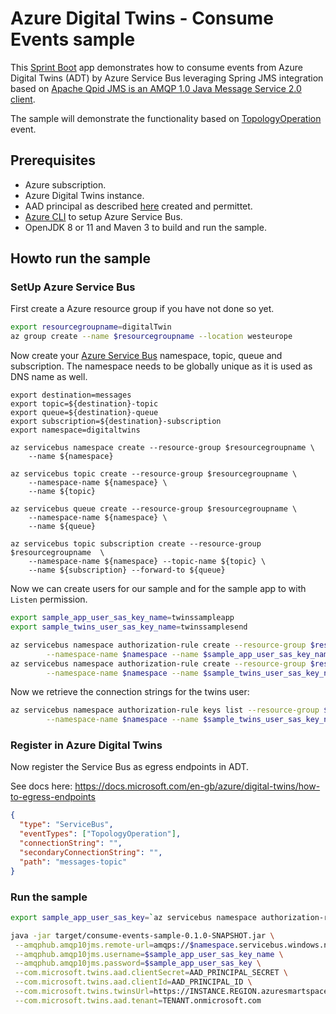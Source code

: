 # Azure Digital Twins - Consume Events sample

This [Sprint Boot](https://spring.io/projects/spring-boot) app demonstrates how to consume events from Azure Digital Twins (ADT) by Azure Service Bus leveraging Spring JMS integration based on [Apache Qpid JMS is an AMQP 1.0 Java Message Service 2.0 client](https://qpid.apache.org/components/jms/index.html).

The sample will demonstrate the functionality based on [TopologyOperation](https://docs.microsoft.com/en-us/azure/digital-twins/concepts-events-routing) event.

## Prerequisites

- Azure subscription.
- Azure Digital Twins instance.
- AAD principal as described [here](../java-client-sample) created and permittet.
- [Azure CLI](https://docs.microsoft.com/en-us/cli/azure/install-azure-cli) to setup Azure Service Bus.
- OpenJDK 8 or 11 and Maven 3 to build and run the sample.

## Howto run the sample

### SetUp Azure Service Bus

First create a Azure resource group if you have not done so yet.

```bash
export resourcegroupname=digitalTwin
az group create --name $resourcegroupname --location westeurope
```

Now create your [Azure Service Bus](https://docs.microsoft.com/en-us/azure/service-bus-messaging/service-bus-messaging-overview) namespace, topic, queue and subscription. The namespace needs to be globally unique as it is used as DNS name as well.

```shell
export destination=messages
export topic=${destination}-topic
export queue=${destination}-queue
export subscription=${destination}-subscription
export namespace=digitaltwins

az servicebus namespace create --resource-group $resourcegroupname \
    --name ${namespace}

az servicebus topic create --resource-group $resourcegroupname \
    --namespace-name ${namespace} \
    --name ${topic}

az servicebus queue create --resource-group $resourcegroupname \
    --namespace-name ${namespace} \
    --name ${queue}

az servicebus topic subscription create --resource-group $resourcegroupname  \
    --namespace-name ${namespace} --topic-name ${topic} \
    --name ${subscription} --forward-to ${queue}
```

Now we can create users for our sample and for the sample app to with `Listen` permission.

```bash
export sample_app_user_sas_key_name=twinssampleapp
export sample_twins_user_sas_key_name=twinssamplesend

az servicebus namespace authorization-rule create --resource-group $resourcegroupname \
        --namespace-name $namespace --name $sample_app_user_sas_key_name --rights {Send,Listen}
az servicebus namespace authorization-rule create --resource-group $resourcegroupname \
        --namespace-name $namespace --name $sample_twins_user_sas_key_name --rights {Send,Listen}
```

Now we retrieve the connection strings for the twins user:

```bash
az servicebus namespace authorization-rule keys list --resource-group $resourcegroupname \
        --namespace-name $namespace --name $sample_twins_user_sas_key_name
```

### Register in Azure Digital Twins

Now register the Service Bus as egress endpoints in ADT.

See docs here: https://docs.microsoft.com/en-gb/azure/digital-twins/how-to-egress-endpoints

```json
{
  "type": "ServiceBus",
  "eventTypes": ["TopologyOperation"],
  "connectionString": "",
  "secondaryConnectionString": "",
  "path": "messages-topic"
}
```

### Run the sample

```bash
export sample_app_user_sas_key=`az servicebus namespace authorization-rule keys list --resource-group $resourcegroupname --namespace-name $namespace --name $sample_app_user_sas_key_name --query primaryKey --output tsv`

java -jar target/consume-events-sample-0.1.0-SNAPSHOT.jar \
 --amqphub.amqp10jms.remote-url=amqps://$namespace.servicebus.windows.net \
 --amqphub.amqp10jms.username=$sample_app_user_sas_key_name \
 --amqphub.amqp10jms.password=$sample_app_user_sas_key \
 --com.microsoft.twins.aad.clientSecret=AAD_PRINCIPAL_SECRET \
 --com.microsoft.twins.aad.clientId=AAD_PRINCIPAL_ID \
 --com.microsoft.twins.twinsUrl=https://INSTANCE.REGION.azuresmartspaces.net/management \
 --com.microsoft.twins.aad.tenant=TENANT.onmicrosoft.com
```
